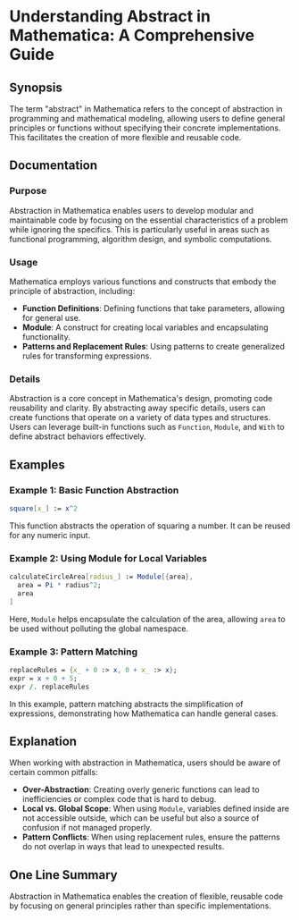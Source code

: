 <!--
Meta Description: # Understanding Abstract in Mathematica: A Comprehensive Guide ## Synopsis The term "abstract" in Mathematica refers to the concept of abstraction in ...
Meta Keywords: mathematica, abstraction, functions, module, can
-->

# Understanding Abstract in Mathematica: A Comprehensive Guide

## Synopsis
The term "abstract" in Mathematica refers to the concept of abstraction in programming and mathematical modeling, allowing users to define general principles or functions without specifying their concrete implementations. This facilitates the creation of more flexible and reusable code.

## Documentation
### Purpose
Abstraction in Mathematica enables users to develop modular and maintainable code by focusing on the essential characteristics of a problem while ignoring the specifics. This is particularly useful in areas such as functional programming, algorithm design, and symbolic computations.

### Usage
Mathematica employs various functions and constructs that embody the principle of abstraction, including:
- **Function Definitions**: Defining functions that take parameters, allowing for general use.
- **Module**: A construct for creating local variables and encapsulating functionality.
- **Patterns and Replacement Rules**: Using patterns to create generalized rules for transforming expressions.

### Details
Abstraction is a core concept in Mathematica's design, promoting code reusability and clarity. By abstracting away specific details, users can create functions that operate on a variety of data types and structures. Users can leverage built-in functions such as `Function`, `Module`, and `With` to define abstract behaviors effectively.

## Examples
### Example 1: Basic Function Abstraction
```mathematica
square[x_] := x^2
```
This function abstracts the operation of squaring a number. It can be reused for any numeric input.

### Example 2: Using Module for Local Variables
```mathematica
calculateCircleArea[radius_] := Module[{area},
  area = Pi * radius^2;
  area
]
```
Here, `Module` helps encapsulate the calculation of the area, allowing `area` to be used without polluting the global namespace.

### Example 3: Pattern Matching
```mathematica
replaceRules = {x_ + 0 :> x, 0 + x_ :> x};
expr = x + 0 + 5;
expr /. replaceRules
```
In this example, pattern matching abstracts the simplification of expressions, demonstrating how Mathematica can handle general cases.

## Explanation
When working with abstraction in Mathematica, users should be aware of certain common pitfalls:
- **Over-Abstraction**: Creating overly generic functions can lead to inefficiencies or complex code that is hard to debug.
- **Local vs. Global Scope**: When using `Module`, variables defined inside are not accessible outside, which can be useful but also a source of confusion if not managed properly.
- **Pattern Conflicts**: When using replacement rules, ensure the patterns do not overlap in ways that lead to unexpected results.

## One Line Summary
Abstraction in Mathematica enables the creation of flexible, reusable code by focusing on general principles rather than specific implementations.